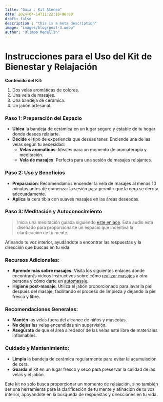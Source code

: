 ```yaml
---
title: "Guia : Kit Atenea"
date: 2024-04-14T11:22:16+06:00
draft: false
description : "this is a meta description"
image: "images/blog/post-4.webp"
author: "Olimpo Medellin"
---
```


# Instrucciones para el Uso del Kit de Bienestar y Relajación

**Contenido del Kit:**
1. Dos velas aromáticas de colores.
2. Una vela de masajes.
3. Una bandeja de cerámica.
4. Un jabón artesanal.

### Paso 1: Preparación del Espacio
- **Ubica** la bandeja de cerámica en un lugar seguro y estable de tu hogar donde desees relajarte.
- **Decide** el tipo de experiencia que deseas tener. Enciende una de las velas según tu necesidad:
  - **Velas aromáticas**: Ideales para un momento de aromaterapia y meditación.
  - **Vela de masajes**: Perfecta para una sesión de masajes relajantes.

### Paso 2: Uso y Beneficios
- **Preparación**: Recomendamos encender la vela de masajes al menos 10 minutos antes de comenzar la sesión para permitir que la cera se derrita adecuadamente.
- **Aplica** la cera tibia con suaves masajes en las áreas deseadas.

### Paso 3: Meditación y Autoconocimiento
> Inicia una meditación guiada siguiendo [este enlace](https://www.youtube.com/watch?v=4E4xl87Dcr8&t=17s). Este audio está diseñado para proporcionarte un espacio que incentiva la clarificación de tu mente.

Afinando tu voz interior, ayudándote a encontrar las respuestas y la dirección que buscas en tu vida.

### Recursos Adicionales:
- **Aprende más sobre masajes**: Visita los siguientes enlaces donde encontrarás videos instructivos sobre cómo [realizar masajes](#) a otra persona y cómo darte un [automasaje](#).
- **Higiene post-masaje**: Utiliza el jabón proporcionado para lavar la piel después del masaje, facilitando el proceso de limpieza y dejando la piel fresca y libre.

### Recomendaciones Generales:
- **Mantén** las velas fuera del alcance de niños y mascotas.
- **No dejes** las velas encendidas sin supervisión.
- **Asegúrate** de que el área alrededor de las velas esté libre de materiales inflamables.

### Cuidado y Mantenimiento:
- **Limpia** la bandeja de cerámica regularmente para evitar la acumulación de cera.
- **Guarda** el kit en un lugar fresco y seco para preservar la calidad de las velas y el jabón.

Este kit no solo busca proporcionar un momento de relajación, sino también ser una herramienta para la clarificación de tu mente y afinación de tu voz interior, apoyándote en la búsqueda de respuestas y direcciones en tu vida.
